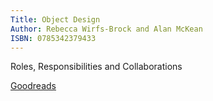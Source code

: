 ```yaml
---
Title: Object Design
Author: Rebecca Wirfs-Brock and Alan McKean
ISBN: 0785342379433
---
```


Roles, Responsibilities and Collaborations


[Goodreads](http://www.goodreads.com/book/show/179204.Object_Design)
